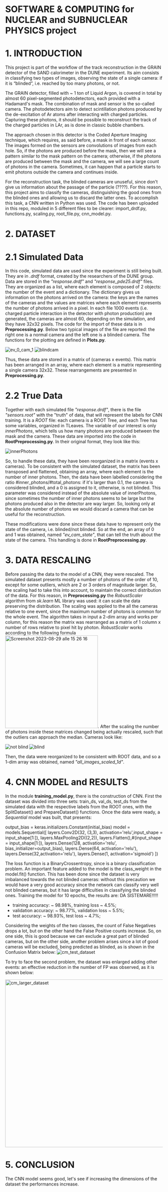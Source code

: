 # SOFTWARE & COMPUTING for NUCLEAR and SUBNUCLEAR PHYSICS project
# 1. INTRODUCTION
This project is part of the workflow of the track reconstruction in the GRAIN detector of the SAND calorimeter in the DUNE experiment. Its aim consists in classifying two types of images, observing the state of a single camera: if it is “blinded”, i.e. reached by too many photons, or not. 

The GRAIN detector, filled with ~ 1 ton of Liquid Argon, is covered in total by almost 60 pixel-segmented photodetectors, each provided with a Hadamard's mask. The combination of mask and sensor is the so-called camera. The photodetectors aim to detect scintillation photons produced by the de-excitation of Ar atoms after interacting with charged particles. Capturing these photons, it should be possible to reconstruct the track of the charged particles in LAr, as is done in classic bubble chambers.

The approach chosen in this detector is the Coded Aperture Imaging technique, which requires, as said before, a mask in front of each sensor. The images formed on the sensors are convolutions of images from each hole. So, if the photons are produced before the mask, then we will see a pattern similar to the mask pattern on the camera; otherwise, if the photons are produced between the mask and the camera, we will see a large count of photons in the camera. Sometimes, it can happen that a particle starts to emit photons outside the camera and continues inside.  

For the reconstruction task, the blinded cameras are unuseful, since don't give us information about the passage of the particle (????). For this reason, this project aims to classify the cameras, distinguishing the good ones from the blinded ones and allowing us to discard the latter ones. To accomplish this task, a CNN written in Python was used. The code has been uploaded in this repo, moduled in 5 different files to be clearer: import_drdf.py, functions.py, scaling.py, root_file.py, cnn_model.py.

# 2. DATASET
# 2.1 Simulated Data
In this code, simulated data are used since the experiment is still being built. They are in _.drdf_ format, created by the researchers of the DUNE group. Data are stored in the _"response.drdf"_ and _"response_pde25.drdf"_ files. They are organized as a list, where each element is composed of 2 objects: the number of the event and a dictionary. The dictionary gives us information on the photons arrived on the camera: the keys are the names of the cameras and the values are matrices where each element represents the number of photons arrived in a pixel. In each file 1000 events (i.e. charged particle interaction in the detector with photon production) are generated, the cameras are almost 60, depending on the simulation, and they have 32x32 pixels. The code for the import of these data is in **Preprocessing.py**. 
Below two typical images of the file are reported: the right one is a normal camera and the left one is a blinded camera. The functions for the plotting are defined in **Plots.py**.

![ev_0_cam_1](https://github.com/giacomo-santoni/SC-project/assets/133137485/25a9b943-60e5-4cca-9ec6-d2557ce180a6)                               ![blindcam](https://github.com/giacomo-santoni/SC-project/assets/133137485/eab6400d-084f-4fa2-915d-9771940680f2)

Thus, these data are stored in a matrix of (cameras x events). This matrix has been arranged in an array, where each element is a matrix representing a single camera 32x32. These rearrangements are presented in **Preprocessing.py**.

# 2.2 True Data
Together with each simulated file _"response.drdf"_, there is the file _"sensors.root"_ with the "truth" of data, that will represent the labels for CNN training. It is a _ROOT_ file: each camera is a ROOT Tree, and each Tree has some variables, organized in TLeaves. The variable of our interest is only _innerPhotons_, which tells us how many photons are produced between the mask and the camera. These data are imported into the code in **RootPreprocessing.py**. In their original format, they look like this: 

![innerPhotons](https://github.com/giacomo-santoni/SC-project/assets/133137485/1e487172-6256-47aa-b413-8db6b020923e)


So, to handle these data, they have been reorganized in a matrix (events x cameras). To be consistent with the simulated dataset, the matrix has been transposed and flattened, obtaining an array, where each element is the number of inner photons. Then, the data have been labelled considering the ratio #inner_photons/#total_photons: if it's larger than 0.1, the camera is considered blinded, and a 0 is assigned to it, otherwise, is not blinded. This parameter was considered instead of the absolute value of innerPhotons, since sometimes the number of inner photons seems to be large but the photons produced also in the detector are way larger. So, looking only at the absolute number of photons we would discard a camera that can be useful for the reconstruction.

These modifications were done since these data have to represent only the state of the camera, i.e. blinded/not blinded. So at the end, an array of 0 and 1 was obtained, named _"ev_cam_state"_, that can tell the truth about the state of the camera. This handling is done in **RootPreprocessing.py**.

# 3. DATA RESCALING
Before passing the data to the model of a CNN, they were rescaled. The simulated dataset presents mostly a number of photons of the order of 10, except for some outliers, which are 2 or 3 orders of magnitude larger. So, the scaling had to take this into account, to maintain the correct distribution of the data. For this reason, in **Preprocessing.py** the _RobustScaler_ algorithm from _sk.learn_ ML library was used: it can scale the data preserving the distribution. The scaling was applied to the all the cameras relative to one event, since the maximum number of photons is common for the whole event. The algorithm takes in input a 2-dim array and works per column, for this reason the matrix was rearranged as a matrix of 1 column x number of rows relative to pixel hit by photon. _RobustScaler_ works according to the following formula <img width="296" alt="Screenshot 2023-08-29 alle 15 26 16" src="https://github.com/giacomo-santoni/SC-project/assets/133137485/4bd36bad-3fe2-426c-8afe-1952f0239f7d">.
After the scaling the number of photons inside these matrices changed being actually rescaled, such that the outliers can approach the median. Cameras look like: 

![not blind](https://github.com/giacomo-santoni/SC-project/assets/133137485/08688fad-36c3-419f-a707-5583e669cd50) ![blind](https://github.com/giacomo-santoni/SC-project/assets/133137485/01bb4192-2e36-485a-81e5-1ca03e8cad1a)

Then, the data were reorganized to be consistent with ROOT data, and so a 1-dim array was obtained, named _"all_images_scaled_1d"_.

# 4. CNN MODEL and RESULTS
In the module **training_model.py**, there is the construction of CNN. First the dataset was divided into three sets: train_ds, val_ds, test_ds from the simulated data with the respective labels from the ROOT ones, with the SplitDataset() and PrepareDataset() functions.
Once the data were ready, a _Sequential_ model was built, that presents:

output_bias = keras.initializers.Constant(initial_bias)
model = models.Sequential([
layers.Conv2D(32, (3,3), activation='relu',input_shape = input_shape[1:]),
layers.MaxPooling2D((2,2)),
layers.Flatten(),#(input_shape = input_shape[1:]),
layers.Dense(128, activation='relu', bias_initializer=output_bias),
layers.Dense(64, activation='relu'),
layers.Dense(32,activation='relu'),
layers.Dense(1, activation='sigmoid')
])

The loss function is a BinaryCrossentropy, since is a binary classification problem. 
An important feature added to the model is the class_weight in the model.fit() function. This has been done since the dataset is very imbalanced towards the not blinded cameras: without this precaution we would have a very good accuracy since the network can classify very well not blinded cameras, but it has large difficulties in classifying the blinded ones. Training the model for 10 epochs, the results are:
DA SISTEMARE!!!!!
- training accuracy: ~ 98.98%, training loss ~ 4.5%;
- validation accuracy: ~ 98.77%, validation loss ~ 5.5%;
- test accuracy: ~ 98.93%, test loss ~ 4.7%;

Considering the weights of the two classes, the count of False Negatives drops a lot, but on the other hand the False Positive counts increase.
So, on one side, this is good because we can exclude a great part of blinded cameras, but on the other side, another problem arises since a lot of good cameras will be excluded, being predicted as blinded, as is shown in the Confusion Matrix below: 
![cm_test_dataset](https://github.com/giacomo-santoni/SC-project/assets/133137485/7c276d14-1009-4dc6-bb71-7bd3c9ba35f0)

To try to face the second problem, the dataset was enlarged adding other events: an effective reduction in the number of FP was observed, as it is shown below:

<img width="535" alt="cm_larger_dataset" src="https://github.com/giacomo-santoni/SC-project/assets/133137485/71717842-d750-4aed-a74d-439b6769cc35">




# 5. CONCLUSION
The CNN model seems good, let's see if increasing the dimensions of the dataset the performances increase.

